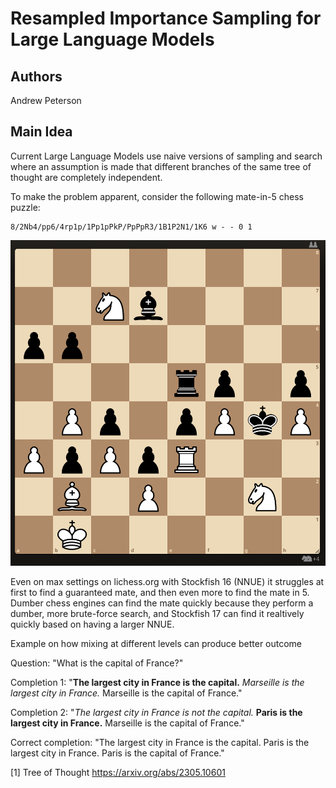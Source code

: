 # Resampled Importance Sampling for Large Language Models

## Authors
Andrew Peterson

## Main Idea

Current Large Language Models use naive versions of sampling and search where an assumption is made that different branches
of the same tree of thought are completely independent.

To make the problem apparent, consider the following mate-in-5 chess puzzle:

```
8/2Nb4/pp6/4rp1p/1Pp1pPkP/PpPpR3/1B1P2N1/1K6 w - - 0 1
```

![Chess Puzzle](image.png)

Even on max settings on lichess.org with Stockfish 16 (NNUE) it struggles at first to find a guaranteed mate, and then even more to find the mate in 5. Dumber chess engines can find the mate quickly because they perform a dumber, more brute-force search, and Stockfish 17 can find it realtively quickly based on having a larger NNUE.

Example on how mixing at different levels can produce better outcome

Question: "What is the capital of France?"

Completion 1: "**The largest city in France is the capital.** _Marseille is the largest city in France._ Marseille is the capital of France."

Completion 2: "_The largest city in France is not the capital._ **Paris is the largest city in France.** Marseille is the capital of France."

Correct completion: "The largest city in France is the capital. Paris is the largest city in France. Paris is the capital of France."

[1] Tree of Thought https://arxiv.org/abs/2305.10601
